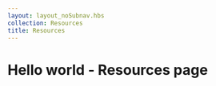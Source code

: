 ```yaml
---
layout: layout_noSubnav.hbs
collection: Resources
title: Resources
---
```


# Hello world - Resources page
